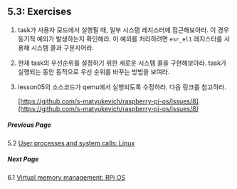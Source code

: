 ## 5.3: Exercises

1.  task가 사용자 모드에서 실행될 때, 일부 시스템 레지스터에 접근해보아라. 이 경우 동기적 예외가 발생하는지 확인해라. 이 예외를 처리하려면 `esr_el1` 레지스터를 사용해 시스템 콜과 구분지어라.
1.  현재 task의 우선순위를 설정하기 위한 새로운 시스템 콜을 구현해보아라. task가 실행되는 동안 동적으로 우선 순위를 바꾸는 방법을 보여라.
1.  lesson05의 소스코드가 qemu에서 실행되도록 수정하라. 다음 링크를 참고하라.

	[https://github.com/s-matyukevich/raspberry-pi-os/issues/8](https://github.com/s-matyukevich/raspberry-pi-os/issues/8)
##### Previous Page

5.2 [User processes and system calls: Linux](../../docs/lesson05/linux.md)

##### Next Page

6.1 [Virtual memory management: RPi OS](../../docs/lesson06/rpi-os.md)
